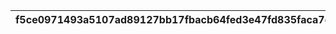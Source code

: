 |f5ce0971493a5107ad89127bb17fbacb64fed3e47fd835faca7ee14f11c8b2b7|0ce2b1b14bb50edaed2457ec2ff33c9951e0640f2333c7468cf66377122c4aac|a6823dd0a7f467d321e9088f34af3ca7188c89e0304b8d2ee48b8bf51e3c649e|70840c939a2880effb5511c611e36d84fecb6a9a2aa422f81a67708c35eefb74|e4bfdc24d25b2ca53d15b72505551cb62f4df7c75985ef81d7312a5bf23d9a4b|
| --- | --- | --- | --- | --- |